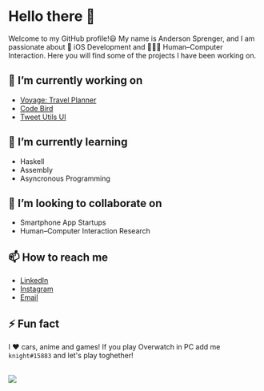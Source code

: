 # Hello there 👋

Welcome to my GitHub profile!😃 My name is Anderson Sprenger, and I am passionate about 🍎 iOS Development and 🤖🧑‍💻 Human–Computer Interaction. Here you will find some of the projects I have been working on.

## 🔭 I’m currently working on

* [Voyage: Travel Planner](https://apps.apple.com/ua/app/voyage-plan/id1629997994)
* [Code Bird](https://apps.apple.com/ua/app/codebird/id1582685085)
* [Tweet Utils UI](https://github.com/andersprenger/Tweet-Utils-UI)

## 🌱 I’m currently learning

* Haskell
* Assembly
* Asyncronous Programming

## 🤝 I’m looking to collaborate on

* Smartphone App Startups 
* Human–Computer Interaction Research

## 📫 How to reach me

* [LinkedIn](https://www.linkedin.com/in/andersonsprenger/)
* [Instagram](https://instagram.com/andersprenger/)
* [Email](mailto:andersonsprenger@outlook.com)

## ⚡ Fun fact

I ❤️ cars, anime and games! If you play Overwatch in PC add me `knight#15883` and let's play toghether!

<br/>

<img src="https://github-readme-stats.vercel.app/api?username=andersprenger&show_icons=true&theme=dark"/>
